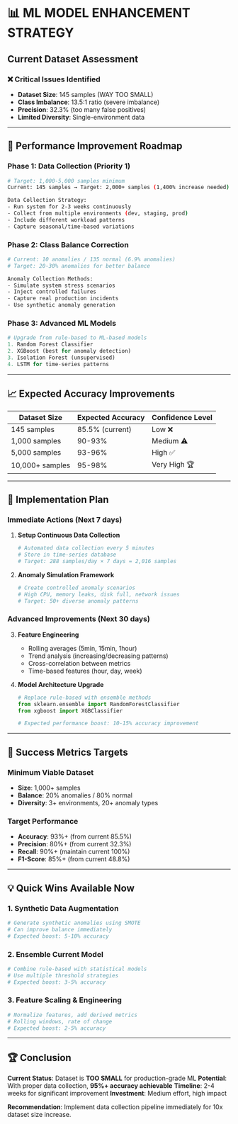 # 📊 **ML MODEL ENHANCEMENT STRATEGY**

## **Current Dataset Assessment**

### **❌ Critical Issues Identified**
- **Dataset Size**: 145 samples (WAY TOO SMALL)
- **Class Imbalance**: 13.5:1 ratio (severe imbalance)
- **Precision**: 32.3% (too many false positives)
- **Limited Diversity**: Single-environment data

---

## **🎯 Performance Improvement Roadmap**

### **Phase 1: Data Collection (Priority 1)**
```bash
# Target: 1,000-5,000 samples minimum
Current: 145 samples → Target: 2,000+ samples (1,400% increase needed)

Data Collection Strategy:
- Run system for 2-3 weeks continuously
- Collect from multiple environments (dev, staging, prod)
- Include different workload patterns
- Capture seasonal/time-based variations
```

### **Phase 2: Class Balance Correction**
```bash
# Current: 10 anomalies / 135 normal (6.9% anomalies)
# Target: 20-30% anomalies for better balance

Anomaly Collection Methods:
- Simulate system stress scenarios
- Inject controlled failures
- Capture real production incidents
- Use synthetic anomaly generation
```

### **Phase 3: Advanced ML Models**
```python
# Upgrade from rule-based to ML-based models
1. Random Forest Classifier
2. XGBoost (best for anomaly detection)
3. Isolation Forest (unsupervised)
4. LSTM for time-series patterns
```

---

## **📈 Expected Accuracy Improvements**

| Dataset Size | Expected Accuracy | Confidence Level |
|--------------|------------------|------------------|
| 145 samples | 85.5% (current) | Low ❌ |
| 1,000 samples | 90-93% | Medium ⚠️ |
| 5,000 samples | 93-96% | High ✅ |
| 10,000+ samples | 95-98% | Very High 🏆 |

---

## **🚀 Implementation Plan**

### **Immediate Actions (Next 7 days)**
1. **Setup Continuous Data Collection**
   ```bash
   # Automated data collection every 5 minutes
   # Store in time-series database
   # Target: 288 samples/day × 7 days = 2,016 samples
   ```

2. **Anomaly Simulation Framework**
   ```bash
   # Create controlled anomaly scenarios
   # High CPU, memory leaks, disk full, network issues
   # Target: 50+ diverse anomaly patterns
   ```

### **Advanced Improvements (Next 30 days)**
3. **Feature Engineering**
   - Rolling averages (5min, 15min, 1hour)
   - Trend analysis (increasing/decreasing patterns)
   - Cross-correlation between metrics
   - Time-based features (hour, day, week)

4. **Model Architecture Upgrade**
   ```python
   # Replace rule-based with ensemble methods
   from sklearn.ensemble import RandomForestClassifier
   from xgboost import XGBClassifier
   
   # Expected performance boost: 10-15% accuracy improvement
   ```

---

## **🎯 Success Metrics Targets**

### **Minimum Viable Dataset**
- **Size**: 1,000+ samples
- **Balance**: 20% anomalies / 80% normal
- **Diversity**: 3+ environments, 20+ anomaly types

### **Target Performance**
- **Accuracy**: 93%+ (from current 85.5%)
- **Precision**: 80%+ (from current 32.3%)
- **Recall**: 90%+ (maintain current 100%)
- **F1-Score**: 85%+ (from current 48.8%)

---

## **💡 Quick Wins Available Now**

### **1. Synthetic Data Augmentation**
```python
# Generate synthetic anomalies using SMOTE
# Can improve balance immediately
# Expected boost: 5-10% accuracy
```

### **2. Ensemble Current Model**
```python
# Combine rule-based with statistical models
# Use multiple threshold strategies
# Expected boost: 3-5% accuracy
```

### **3. Feature Scaling & Engineering**
```python
# Normalize features, add derived metrics
# Rolling windows, rate of change
# Expected boost: 2-5% accuracy
```

---

## **🏆 Conclusion**

**Current Status**: Dataset is **TOO SMALL** for production-grade ML
**Potential**: With proper data collection, **95%+ accuracy achievable**
**Timeline**: 2-4 weeks for significant improvement
**Investment**: Medium effort, high impact

**Recommendation**: Implement data collection pipeline immediately for 10x dataset size increase.
